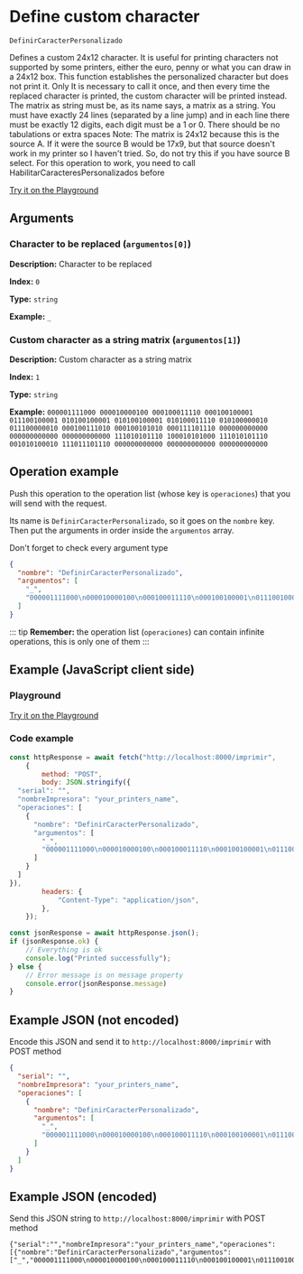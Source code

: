 # Define custom character

`DefinirCaracterPersonalizado`

Defines a custom 24x12 character. It is useful for printing characters not supported by some printers, either the euro, penny or what you can draw in a 24x12 box. This function establishes the personalized character but does not print it. Only It is necessary to call it once, and then every time the replaced character is printed, the custom character will be printed instead. The  matrix as string must be, as its name says, a matrix as a string. You must have exactly 24 lines (separated by a line jump) and in each line there must be exactly 12 digits, each digit must be a 1 or 0. There should be no tabulations or extra spaces  Note: The matrix is ​​24x12 because this is the source A. If it were the source B would be 17x9, but that source doesn't work in my printer so I haven't tried. So, do not try this if you have source B select. For this operation to work, you need to call HabilitarCaracteresPersonalizados before


[Try it on the Playground](../playground.md?operacion=DefinirCaracterPersonalizado)

## Arguments
### Character to be replaced (`argumentos[0]`)



**Description:** Character to be replaced

**Index:** `0`

**Type:** `string`

**Example:** `_`

### Custom character as a string matrix (`argumentos[1]`)



**Description:** Custom character as a string matrix

**Index:** `1`

**Type:** `string`

**Example:** `000001111000
000010000100
000100011110
000100100001
011100100001
010100100001
010100100001
010100011110
010100000010
011100000010
000100111010
000100101010
000111101110
000000000000
000000000000
000000000000
111010101110
100010101000
111010101110
001010100010
111011101110
000000000000
000000000000
000000000000`

## Operation example


Push this operation to the operation list (whose key is `operaciones`) that you will send with the request.

Its name is `DefinirCaracterPersonalizado`, so it goes on the `nombre` key. Then put the arguments in order
inside the `argumentos` array.

Don't forget to check every argument type



```json
{
  "nombre": "DefinirCaracterPersonalizado",
  "argumentos": [
    "_",
    "000001111000\n000010000100\n000100011110\n000100100001\n011100100001\n010100100001\n010100100001\n010100011110\n010100000010\n011100000010\n000100111010\n000100101010\n000111101110\n000000000000\n000000000000\n000000000000\n111010101110\n100010101000\n111010101110\n001010100010\n111011101110\n000000000000\n000000000000\n000000000000"
  ]
}
```

::: tip
**Remember:** the operation list (`operaciones`) can contain infinite operations, this is only one of them
:::

## Example (JavaScript client side)

### Playground
[Try it on the Playground](../playground.md?operacion=DefinirCaracterPersonalizado)

<Playground nombreOperacion="DefinirCaracterPersonalizado"/>

### Code example
```js
const httpResponse = await fetch("http://localhost:8000/imprimir",
    {
        method: "POST",
        body: JSON.stringify({
  "serial": "",
  "nombreImpresora": "your_printers_name",
  "operaciones": [
    {
      "nombre": "DefinirCaracterPersonalizado",
      "argumentos": [
        "_",
        "000001111000\n000010000100\n000100011110\n000100100001\n011100100001\n010100100001\n010100100001\n010100011110\n010100000010\n011100000010\n000100111010\n000100101010\n000111101110\n000000000000\n000000000000\n000000000000\n111010101110\n100010101000\n111010101110\n001010100010\n111011101110\n000000000000\n000000000000\n000000000000"
      ]
    }
  ]
}),
        headers: {
            "Content-Type": "application/json",
        },
    });

const jsonResponse = await httpResponse.json();
if (jsonResponse.ok) {
    // Everything is ok
    console.log("Printed successfully");
} else {
    // Error message is on message property
    console.error(jsonResponse.message)
}
```

## Example JSON (not encoded)

Encode this JSON and send it to `http://localhost:8000/imprimir` with POST method

```json
{
  "serial": "",
  "nombreImpresora": "your_printers_name",
  "operaciones": [
    {
      "nombre": "DefinirCaracterPersonalizado",
      "argumentos": [
        "_",
        "000001111000\n000010000100\n000100011110\n000100100001\n011100100001\n010100100001\n010100100001\n010100011110\n010100000010\n011100000010\n000100111010\n000100101010\n000111101110\n000000000000\n000000000000\n000000000000\n111010101110\n100010101000\n111010101110\n001010100010\n111011101110\n000000000000\n000000000000\n000000000000"
      ]
    }
  ]
}
```

## Example JSON (encoded)

Send this JSON string to `http://localhost:8000/imprimir` with POST method

```
{"serial":"","nombreImpresora":"your_printers_name","operaciones":[{"nombre":"DefinirCaracterPersonalizado","argumentos":["_","000001111000\n000010000100\n000100011110\n000100100001\n011100100001\n010100100001\n010100100001\n010100011110\n010100000010\n011100000010\n000100111010\n000100101010\n000111101110\n000000000000\n000000000000\n000000000000\n111010101110\n100010101000\n111010101110\n001010100010\n111011101110\n000000000000\n000000000000\n000000000000"]}]}
```

